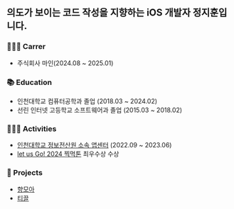
## 의도가 보이는 코드 작성을 지향하는 iOS 개발자 정지훈입니다.

### 🧑🏻‍💻 Carrer
- 주식회사 마인(2024.08 ~ 2025.01)

### 📚 Education
- 인천대학교 컴퓨터공학과 졸업 (2018.03 ~ 2024.02)
- 선린 인터넷 고등학교 소프트웨어과 졸업 (2015.03 ~ 2018.02)

### 🧑🏻‍💻 Activities
- [인천대학교 정보전산원 소속 앱센터](https://home.inuappcenter.kr/) (2022.09 ~ 2023.06)
- [let us Go! 2024 찍먹톤](https://letusgo2024-summer.vercel.app/) 최우수상 수상

### 📂 Projects
- [향모아](https://github.com/HMOAA/HMOA_iOS)
- [티끌](https://github.com/jihun32/Tikkeul)
